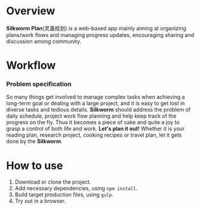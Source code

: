 # Overview
**Silkworm Plan**(灵蛊规划) is a web-based app mainly aiming at organizing plans/work flows and managing progress updates, encouraging sharing and discussion among community.

# Workflow 
### Problem specification
So many things get involved to manage complex tasks when achieving a long-term goal or dealing with a large project, and it is easy to get lost in diverse tasks and tedious details. **Silkworm** should address the problem of daily schedule, project work flow planning and help keep track of the progress on the fly. Thus it becomes a piece of cake and quite a joy to grasp a control of both life and work. **Let's plan it out!** Whether it is your reading plan, research project, cooking recipes or travel plan, let it gets done by the **Silkworm**.

# How to use
1. Download or clone the project.
2. Add necessary dependencies, using `npm install`.
3. Build target production files, using `gulp`.
4. Try out in a browser.